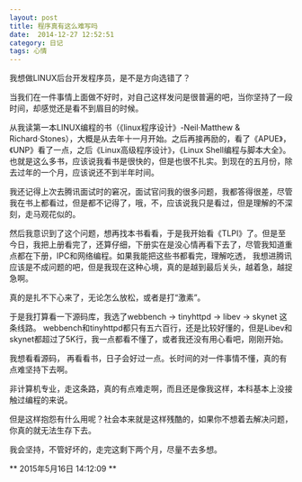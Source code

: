 ```yaml
---
layout: post
title: 程序真有这么难写吗
date:  2014-12-27 12:52:51   
category: 日记
tags: 心情
---
```


我想做LINUX后台开发程序员，是不是方向选错了？


当我们在一件事情上面做不好时，对自己这样发问是很普遍的吧，当你坚持了一段时间，却感觉还是看不到眉目的时候。


从我读第一本LINUX编程的书（《linux程序设计》-Neil·Matthew & Richard·Stones），大概是从去年十一月开始。之后再接再励的，看了《APUE》，《UNP》看了一点，之后《Linux高级程序设计》，《Linux Shell编程与脚本大全》。也就是这么多书，应该说我看书是很快的，但是也很不扎实。到现在的五月份，除去过年的一个月，应该说还不到半年时间。


我还记得上次去腾讯面试时的窘况，面试官问我的很多问题，我都答得很差，尽管我在书上都看过，但是都不记得了，哦，不，应该说我只是看过，但是理解的不深刻，走马观花似的。


然后我意识到了这个问题，想再找本书看看，于是我开始看《TLPI》了。但是至今日，我把上册看完了，还算仔细，下册实在是没心情再看下去了，尽管我知道重点都在下册，IPC和网络编程。如果我能把这些书都看完，理解吃透， 我想进腾讯应该是不成问题的吧，但是我现在这种心境，真的是越到最后关头，越着急，越捉急啊。


真的是扎不下心来了，无论怎么放松，或者是打“激素”。


于是我打算看一下源码库，我选了webbench → tinyhttpd → libev → skynet 这条线路。 webbench和tinyhttpd都只有五六百行，还是比较好懂的，但是Libev和skynet都超过了5K行，我一点都看不懂了，或者我还没有用心看吧，刚刚开始。


我想看看源码， 再看看书，日子会好过一点。长时间的对一件事情不懂，真的有点难坚持下去啊。


非计算机专业，走这条路，真的有点难走啊，而且还是像我这样，本科基本上没接触过编程的来说。


但是这样抱怨有什么用呢？社会本来就是这样残酷的，如果你不想着去解决问题，你真的就无法生存下去。


我会坚持，不管好坏的，走完这剩下两个月，尽量不去多想。


** 2015年5月16日 14:12:09 **






















